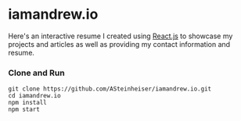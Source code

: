 # iamandrew.io
Here's an interactive resume I created using [React.js](https://facebook.github.io/react/) to showcase my projects and articles as well as providing my contact information and resume.

### Clone and Run
```
git clone https://github.com/ASteinheiser/iamandrew.io.git
cd iamandrew.io
npm install
npm start
```
